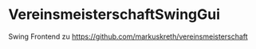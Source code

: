 VereinsmeisterschaftSwingGui
============================

Swing Frontend zu https://github.com/markuskreth/vereinsmeisterschaft
